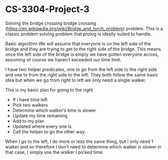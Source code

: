 # CS-3304-Project-3

Solving the bridge crossing bridge crossing (https://en.wikipedia.org/wiki/Bridge_and_torch_problem) problem. 
This is a classic problem solving problem that prolog is ideally suited to handle.

Basic algorithm
We will assume that everyone is on the left side of the bridge and they are trying to get to the right side of the bridge. This means once the left side of the bridge is empty we have gotten everyone across, assuming of course we haven’t exceeded our time limit.

I have two helper predicates, one to go from the left side to the right side and one to from the right side to the left. They both follow the same basic idea but when we go from right to left we only need a single walker.

This is my basic plan for going to the right

  - If I have time left
  - Pick two walkers
  - Determine which walker’s time is slower
  - Update my time remaining
  - Add to my plan
  - Updated where every one is
  - Call the helper to go the other way.
  
When I go to the left, I do more or less the same thing, but I only need 1 walker and so therefore I don’t need to determine which walker is slower in that case, I simply use the walker I picked time.
